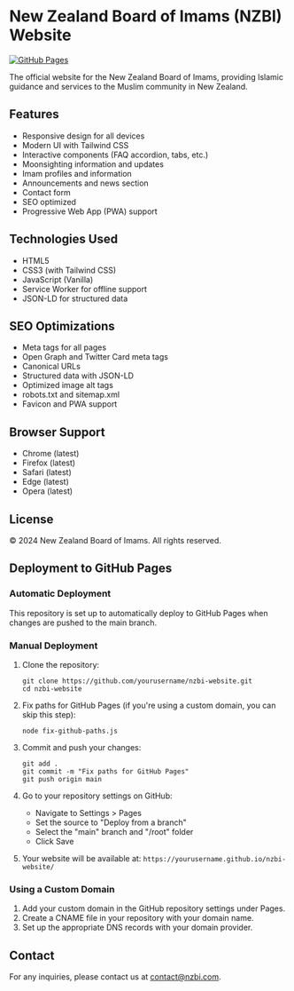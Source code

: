 # New Zealand Board of Imams (NZBI) Website

[![GitHub Pages](https://img.shields.io/badge/GitHub%20Pages-Deployed-brightgreen)](https://yourusername.github.io/nzbi-website/)

The official website for the New Zealand Board of Imams, providing Islamic guidance and services to the Muslim community in New Zealand.

## Features

- Responsive design for all devices
- Modern UI with Tailwind CSS
- Interactive components (FAQ accordion, tabs, etc.)
- Moonsighting information and updates
- Imam profiles and information
- Announcements and news section
- Contact form
- SEO optimized
- Progressive Web App (PWA) support

## Technologies Used

- HTML5
- CSS3 (with Tailwind CSS)
- JavaScript (Vanilla)
- Service Worker for offline support
- JSON-LD for structured data

## SEO Optimizations

- Meta tags for all pages
- Open Graph and Twitter Card meta tags
- Canonical URLs
- Structured data with JSON-LD
- Optimized image alt tags
- robots.txt and sitemap.xml
- Favicon and PWA support

## Browser Support

- Chrome (latest)
- Firefox (latest)
- Safari (latest)
- Edge (latest)
- Opera (latest)

## License

© 2024 New Zealand Board of Imams. All rights reserved.

## Deployment to GitHub Pages

### Automatic Deployment

This repository is set up to automatically deploy to GitHub Pages when changes are pushed to the main branch.

### Manual Deployment

1. Clone the repository:
   ```
   git clone https://github.com/yourusername/nzbi-website.git
   cd nzbi-website
   ```

2. Fix paths for GitHub Pages (if you're using a custom domain, you can skip this step):
   ```
   node fix-github-paths.js
   ```

3. Commit and push your changes:
   ```
   git add .
   git commit -m "Fix paths for GitHub Pages"
   git push origin main
   ```

4. Go to your repository settings on GitHub:
   - Navigate to Settings > Pages
   - Set the source to "Deploy from a branch"
   - Select the "main" branch and "/root" folder
   - Click Save

5. Your website will be available at: `https://yourusername.github.io/nzbi-website/`

### Using a Custom Domain

1. Add your custom domain in the GitHub repository settings under Pages.
2. Create a CNAME file in your repository with your domain name.
3. Set up the appropriate DNS records with your domain provider.

## Contact

For any inquiries, please contact us at [contact@nzbi.com](mailto:contact@nzbi.com).
